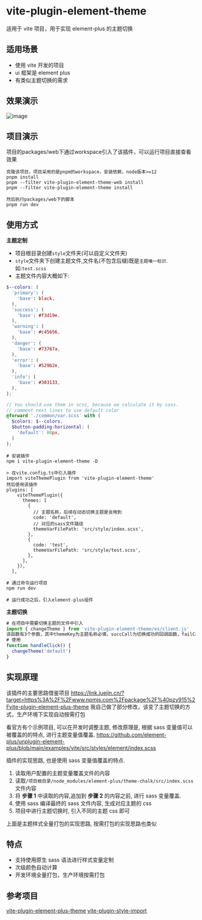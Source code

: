 # vite-plugin-element-theme

适用于 vite 项目，用于实现 element-plus 的主题切换

## 适用场景

- 使用 vite 开发的项目
- ui 框架是 element plus
- 有类似主题切换的需求

## 效果演示
![image](https://github.com/faith1224/vite-plugin-element-theme-monorepo/blob/master/packages/web/src/assets/effect.gif)


## 项目演示
项目的packages/web下通过workspace引入了该插件，可以运行项目直接查看效果
```shell
克隆该项目，项目采用的是pnpm的workspace，安装依赖，node版本>=12
pnpm install
pnpm --filter vite-plugin-element-theme-web install
pnpm --filter vite-plugin-element-theme install

然后执行packages/web下的脚本 
pnpm run dev
```
## 使用方式

**主题定制**

- 项目根目录创建`style`文件夹(可以自定义文件夹)
- `style`文件夹下创建主题文件,文件名(不包含后缀)既是`主题唯一标识`.如:`test.scss`
- 主题文件内容大概如下:

```scss
$--colors: (
  'primary': (
    'base': black,
  ),
  'success': (
    'base': #f3d19e,
  ),
  'warning': (
    'base': #c45656,
  ),
  'danger': (
    'base': #73767a,
  ),
  'error': (
    'base': #529b2e,
  ),
  'info': (
    'base': #303133,
  ),
);

// You should use them in scss, because we calculate it by sass.
// comment next lines to use default color
@forward './common/var.scss' with (
  $colors: $--colors,
  $button-padding-horizontal: (
    'default': 80px,
  )
);
```

```shell
# 安装插件
npm i vite-plugin-element-theme -D

> 在vite.config.ts中引入插件
import viteThemePlugin from 'vite-plugin-element-theme'
然后使用该插件
plugins: [
    viteThemePlugin({
      themes: [
        {
          // 主题名称，后续在动态切换主题是会用到
          code: 'default',
          // 对应的sass文件路径
          themeVarFilePath: 'src/style/index.scss',
        },
        {
          code: 'test',
          themeVarFilePath: 'src/style/test.scss',
        },
      ],
    }),
  ],

# 通过命令运行项目
npm run dev

# 运行成功之后，引入element-plus组件

```

**主题切换**

```js
# 在项目中需要切换主题的文件中引入
import { changeTheme } from 'vite-plugin-element-theme/es/client.js'
该函数有3个参数，其中themeKey为主题名称必填，succCall为切换成功的回调函数，failCall为切换失败的回调函数
# 使用
function handleClick() {
  changeTheme('default')
}
```

## 实现原理

该插件的主要思路借鉴项目 https://link.juejin.cn/?target=https%3A%2F%2Fwww.npmjs.com%2Fpackage%2F%40pzy915%2Fvite-plugin-element-plus-theme 我自己做了部分修改，该变了主题切换的方式，生产环境下实现自动按需打包

看官方有个示例项目, 可以在开发时调整主题, 修改原理是, 根据 sass 变量值可以被覆盖的的特点, 进行主题变量值覆盖. https://github.com/element-plus/unplugin-element-plus/blob/main/examples/vite/src/styles/element/index.scss

插件的实现思路, 也是使用 sass 变量值覆盖的特点.

1. 读取用户配置的主题变量覆盖文件的内容
2. 读取`/项目根目录/node_modules/element-plus/theme-chalk/src/index.scss`文件内容
3. 将 **步骤 1** 中读取的内容,追加到 **步骤 2** 的内容之前, 进行 sass 变量覆盖.
4. 使用 sass 编译最终的 sass 文件内容, 生成对应主题的 css
5. 项目中进行主题切换时, 引入不同的主题 css 即可

上面是主题样式全量打包的实现思路, 按需打包的实现思路也类似

## 特点

- 支持使用原生 sass 语法进行样式变量定制
- 次级颜色自动计算
- 开发环境全量打包，生产环境按需打包

## 参考项目
[vite-plugin-element-plus-theme](https://juejin.cn/post/7031404130128101384)
[vite-plugin-style-import](https://github.com/anncwb/vite-plugin-style-import)
